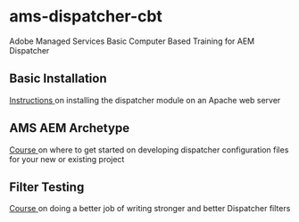 # ams-dispatcher-cbt

Adobe Managed Services Basic Computer Based Training for AEM Dispatcher

## Basic Installation

[ Instructions ](basic-installation/) on installing the dispatcher module on an Apache web server

## AMS AEM Archetype

[ Course ](ams-aem-archetype/) on where to get started on developing dispatcher configuration files for your new or existing project

## Filter Testing

[ Course ](ams-dispatcher-filter-testing/) on doing a better job of writing stronger and better Dispatcher filters